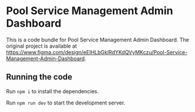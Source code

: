 
  # Pool Service Management Admin Dashboard

  This is a code bundle for Pool Service Management Admin Dashboard. The original project is available at https://www.figma.com/design/eEIHLbGklRdYKdQVyMKczu/Pool-Service-Management-Admin-Dashboard.

  ## Running the code

  Run `npm i` to install the dependencies.

  Run `npm run dev` to start the development server.
  